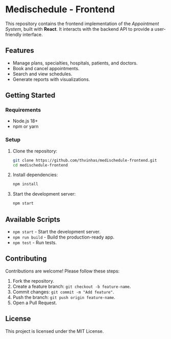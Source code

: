 # Medischedule - Frontend

This repository contains the frontend implementation of the _Appointment System_, built with **React**. It interacts with the backend API to provide a user-friendly interface.

## Features

- Manage plans, specialties, hospitals, patients, and doctors.
- Book and cancel appointments.
- Search and view schedules.
- Generate reports with visualizations.

## Getting Started

### Requirements

- Node.js 18+
- npm or yarn

### Setup

1. Clone the repository:

   ```bash
   git clone https://github.com/thvinhas/medischedule-frontend.git
   cd medischedule-frontend
   ```

2. Install dependencies:
   ```bash
   npm install
   ```
3. Start the development server:
   ```bash
   npm start
   ```

## Available Scripts

- `npm start` - Start the development server.
- `npm run build` - Build the production-ready app.
- `npm test` - Run tests.

## Contributing

Contributions are welcome! Please follow these steps:

1. Fork the repository.
2. Create a feature branch: `git checkout -b feature-name`.
3. Commit changes: `git commit -m "Add feature"`.
4. Push the branch: `git push origin feature-name`.
5. Open a Pull Request.

## License

This project is licensed under the MIT License.
